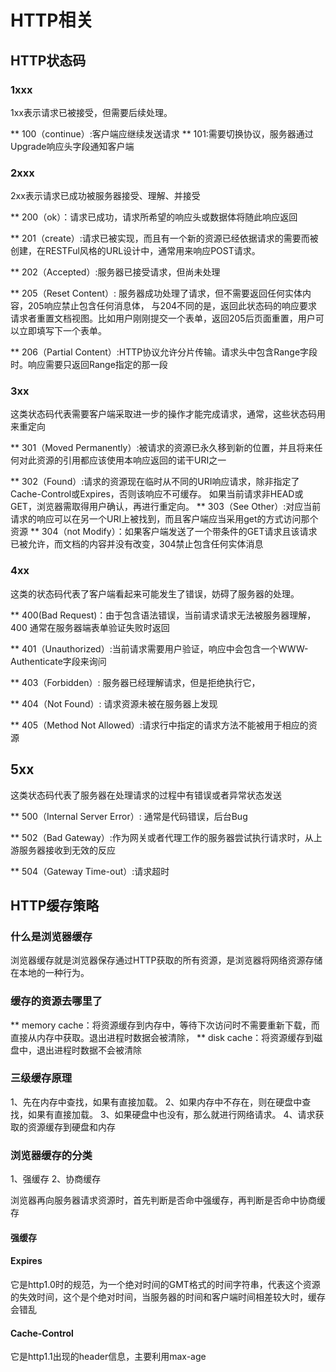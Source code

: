 # HTTP相关

## HTTP状态码

### 1xxx
1xx表示请求已被接受，但需要后续处理。

** 100（continue）:客户端应继续发送请求
** 101:需要切换协议，服务器通过Upgrade响应头字段通知客户端

### 2xxx
2xx表示请求已成功被服务器接受、理解、并接受

** 200（ok）：请求已成功，请求所希望的响应头或数据体将随此响应返回

** 201（create）:请求已被实现，而且有一个新的资源已经依据请求的需要而被创建，在RESTFul风格的URL设计中，通常用来响应POST请求。

** 202（Accepted）:服务器已接受请求，但尚未处理


** 205（Reset Content）: 服务器成功处理了请求，但不需要返回任何实体内容，205响应禁止包含任何消息体， 与204不同的是，返回此状态码的响应要求请求者重置文档视图。比如用户刚刚提交一个表单，返回205后页面重置，用户可以立即填写下一个表单。

** 206（Partial Content）:HTTP协议允许分片传输。请求头中包含Range字段时。响应需要只返回Range指定的那一段

### 3xx
这类状态码代表需要客户端采取进一步的操作才能完成请求，通常，这些状态码用来重定向

** 301（Moved Permanently）:被请求的资源已永久移到新的位置，并且将来任何对此资源的引用都应该使用本响应返回的诺干URI之一

** 302（Found）:请求的资源现在临时从不同的URI响应请求，除非指定了Cache-Control或Expires，否则该响应不可缓存。 如果当前请求非HEAD或GET，浏览器需取得用户确认，再进行重定向。
** 303（See Other）:对应当前请求的响应可以在另一个URI上被找到，而且客户端应当采用get的方式访问那个资源
** 304（not Modify）：如果客户端发送了一个带条件的GET请求且该请求已被允许，而文档的内容并没有改变，304禁止包含任何实体消息

### 4xx
这类的状态码代表了客户端看起来可能发生了错误，妨碍了服务器的处理。

** 400(Bad Request)：由于包含语法错误，当前请求请求无法被服务器理解，400 通常在服务器端表单验证失败时返回

** 401（Unauthorized）:当前请求需要用户验证，响应中会包含一个WWW-Authenticate字段来询问

** 403（Forbidden）: 服务器已经理解请求，但是拒绝执行它，

** 404（Not Found）: 请求资源未被在服务器上发现

** 405（Method Not Allowed）:请求行中指定的请求方法不能被用于相应的资源

## 5xx
这类状态码代表了服务器在处理请求的过程中有错误或者异常状态发送

** 500（Internal Server Error）: 通常是代码错误，后台Bug

** 502（Bad Gateway）:作为网关或者代理工作的服务器尝试执行请求时，从上游服务器接收到无效的反应

** 504（Gateway Time-out）:请求超时

## HTTP缓存策略

### 什么是浏览器缓存

浏览器缓存就是浏览器保存通过HTTP获取的所有资源，是浏览器将网络资源存储在本地的一种行为。

### 缓存的资源去哪里了

** memory cache：将资源缓存到内存中，等待下次访问时不需要重新下载，而直接从内存中获取。退出进程时数据会被清除，
** disk cache：将资源缓存到磁盘中，退出进程时数据不会被清除

### 三级缓存原理

1、先在内存中查找，如果有直接加载。
2、如果内存中不存在，则在硬盘中查找，如果有直接加载。
3、如果硬盘中也没有，那么就进行网络请求。
4、请求获取的资源缓存到硬盘和内存

### 浏览器缓存的分类

1、强缓存
2、协商缓存

浏览器再向服务器请求资源时，首先判断是否命中强缓存，再判断是否命中协商缓存

#### 强缓存

####  Expires
它是http1.0时的规范，为一个绝对时间的GMT格式的时间字符串，代表这个资源的失效时间，这个是个绝对时间，当服务器的时间和客户端时间相差较大时，缓存会错乱

#### Cache-Control
它是http1.1出现的header信息，主要利用max-age


